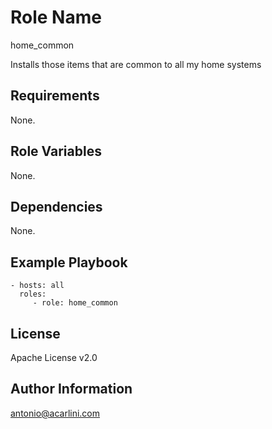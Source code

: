 Role Name
=========

home_common

Installs those items that are common to all my home systems

Requirements
------------

None.

Role Variables
--------------

None.

Dependencies
------------

None.

Example Playbook
----------------

    - hosts: all
      roles:
         - role: home_common

License
-------

Apache License v2.0

Author Information
------------------

antonio@acarlini.com
